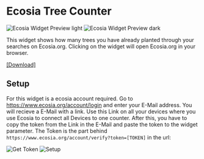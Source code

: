 # Ecosia Tree Counter
![Ecosia Widget Preview light](https://raw.githubusercontent.com/ThisIsBenny/iOS-Widgets/main/Ecosia/previewLight.jpeg)
![Ecosia Widget Preview dark](https://raw.githubusercontent.com/ThisIsBenny/iOS-Widgets/main/Ecosia/previewDark.jpeg)

This widget shows how many trees you have already planted through your searches on Ecosia.org.
Clicking on the widget will open Ecosia.org in your browser. 

[[Download]](https://raw.githubusercontent.com/ThisIsBenny/iOS-Widgets/main/Ecosia/Ecosia.js)

## Setup
For this widget is a ecosia account required. Go to https://www.ecosia.org/account/login and enter your E-Mail address. You will recieve a E-Mail with a link.
Use this Link on all your devices where you use Ecosia to connect all Devices to one counter.
After this, you have to copy the token from the Link in the E-Mail and paste the token to the widget parameter. The Token is the part behind `https://www.ecosia.org/account/verify?token=[TOKEN]` in the url:

![Get Token](https://raw.githubusercontent.com/ThisIsBenny/iOS-Widgets/main/Ecosia/token.jpeg)
![Setup](https://raw.githubusercontent.com/ThisIsBenny/iOS-Widgets/main/Ecosia/setup.jpeg)
